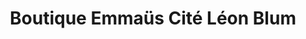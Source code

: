 ---
title: "Boutique Emmaüs Cité Léon Blum"
url: /saint-martin-boulogne/boutique-emmaus-cite-leon-blum/
shop: charité
---
